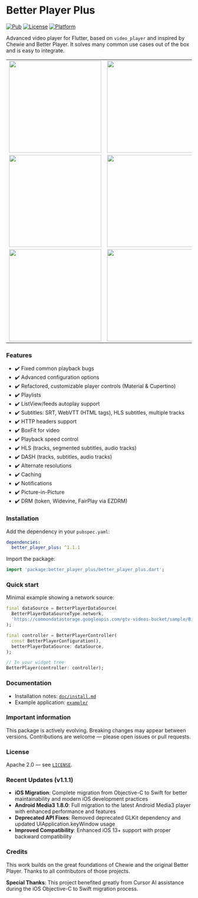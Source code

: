 # Better Player Plus

[![Pub](https://img.shields.io/pub/v/better_player_plus.svg)](https://pub.dev/packages/better_player_plus)
[![License](https://img.shields.io/github/license/SunnatilloShavkatov/betterplayer.svg?style=flat)](https://github.com/SunnatilloShavkatov/betterplayer)
[![Platform](https://img.shields.io/badge/platform-flutter-blue.svg)](https://flutter.dev)

Advanced video player for Flutter, based on `video_player` and inspired by Chewie and Better Player. It solves many common use cases out of the box and is easy to integrate.

<table>
  <tr>
    <td><img width="250px" src="https://raw.githubusercontent.com/jhomlala/betterplayer/master/media/1.png"></td>
    <td><img width="250px" src="https://raw.githubusercontent.com/jhomlala/betterplayer/master/media/2.png"></td>
    <td><img width="250px" src="https://raw.githubusercontent.com/jhomlala/betterplayer/master/media/3.png"></td>
    <td><img width="250px" src="https://raw.githubusercontent.com/jhomlala/betterplayer/master/media/4.png"></td>
    <td><img width="250px" src="https://raw.githubusercontent.com/jhomlala/betterplayer/master/media/5.png"></td>
    <td><img width="250px" src="https://raw.githubusercontent.com/jhomlala/betterplayer/master/media/6.png"></td>
  </tr>
  <tr>
    <td><img width="250px" src="https://raw.githubusercontent.com/jhomlala/betterplayer/master/media/7.png"></td>
    <td><img width="250px" src="https://raw.githubusercontent.com/jhomlala/betterplayer/master/media/8.png"></td>
    <td><img width="250px" src="https://raw.githubusercontent.com/jhomlala/betterplayer/master/media/9.png"></td>
    <td><img width="250px" src="https://raw.githubusercontent.com/jhomlala/betterplayer/master/media/10.png"></td>
    <td><img width="250px" src="https://raw.githubusercontent.com/jhomlala/betterplayer/master/media/11.png"></td>
    <td><img width="250px" src="https://raw.githubusercontent.com/jhomlala/betterplayer/master/media/12.png"></td>
  </tr>
  <tr>
    <td><img width="250px" src="https://raw.githubusercontent.com/jhomlala/betterplayer/master/media/13.png"></td>
    <td><img width="250px" src="https://raw.githubusercontent.com/jhomlala/betterplayer/master/media/14.png"></td>
    <td><img width="250px" src="https://raw.githubusercontent.com/jhomlala/betterplayer/master/media/15.png"></td>
    <td><img width="250px" src="https://raw.githubusercontent.com/jhomlala/betterplayer/master/media/16.png"></td>
  </tr>
</table>

### Features
- ✔️ Fixed common playback bugs
- ✔️ Advanced configuration options
- ✔️ Refactored, customizable player controls (Material & Cupertino)
- ✔️ Playlists
- ✔️ ListView/feeds autoplay support
- ✔️ Subtitles: SRT, WebVTT (HTML tags), HLS subtitles, multiple tracks
- ✔️ HTTP headers support
- ✔️ BoxFit for video
- ✔️ Playback speed control
- ✔️ HLS (tracks, segmented subtitles, audio tracks)
- ✔️ DASH (tracks, subtitles, audio tracks)
- ✔️ Alternate resolutions
- ✔️ Caching
- ✔️ Notifications
- ✔️ Picture-in-Picture
- ✔️ DRM (token, Widevine, FairPlay via EZDRM)

### Installation
Add the dependency in your `pubspec.yaml`:

```yaml
dependencies:
  better_player_plus: ^1.1.1
```

Import the package:

```dart
import 'package:better_player_plus/better_player_plus.dart';
```

### Quick start
Minimal example showing a network source:

```dart
final dataSource = BetterPlayerDataSource(
  BetterPlayerDataSourceType.network,
  'https://commondatastorage.googleapis.com/gtv-videos-bucket/sample/BigBuckBunny.mp4',
);

final controller = BetterPlayerController(
  const BetterPlayerConfiguration(),
  betterPlayerDataSource: dataSource,
);

// In your widget tree
BetterPlayer(controller: controller);
```

### Documentation
- Installation notes: [`doc/install.md`](doc/install.md)
- Example application: [`example/`](example/)

### Important information
This package is actively evolving. Breaking changes may appear between versions. Contributions are welcome — please open issues or pull requests.

### License
Apache 2.0 — see [`LICENSE`](LICENSE).

### Recent Updates (v1.1.1)
- **iOS Migration**: Complete migration from Objective-C to Swift for better maintainability and modern iOS development practices
- **Android Media3 1.8.0**: Full migration to the latest Android Media3 player with enhanced performance and features
- **Deprecated API Fixes**: Removed deprecated GLKit dependency and updated UIApplication.keyWindow usage
- **Improved Compatibility**: Enhanced iOS 13+ support with proper backward compatibility

### Credits
This work builds on the great foundations of Chewie and the original Better Player. Thanks to all contributors of those projects.

**Special Thanks**: This project benefited greatly from Cursor AI assistance during the iOS Objective-C to Swift migration process.
